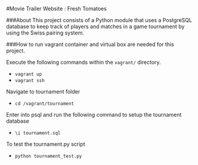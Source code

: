 #Movie Trailer Website : Fresh Tomatoes

###About
  This project consists of a Python module that uses a PostgreSQL database to keep track of players and matches in a game tournament by using the Swiss pairing system.

###How to run
  vagrant container and virtual box are needed for this project.

  Execute the following commands within the `vagrant/` directory.
  - `vagrant up`
  - `vagrant ssh`

  Navigate to tournament folder
  - `cd /vagrant/tournament`

  Enter into psql and run the following command to setup the tournament database
  - `\i tournament.sql`

  To test the tournament.py script
  - `python tournament_test.py`
